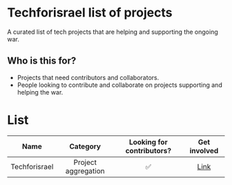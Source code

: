 # Techforisrael list of projects

A curated list of tech projects that are helping and supporting the ongoing war.

## Who is this for?
* Projects that need contributors and collaborators.
* People looking to contribute and collaborate on projects supporting and helping the war. 

# List
  
| Name   | Category | Looking for contributors?  | Get involved |
|:-:|:-:|:-:|:-:|
| Techforisrael | Project aggregation | :white_check_mark: | [Link](https://github.com/techforisrael/techforisrael-list) |
